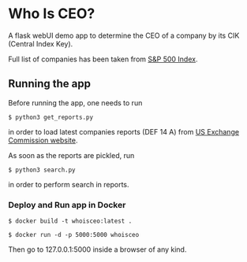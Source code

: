 # Who Is CEO?

A flask webUI demo app to determine the CEO of a company by its CIK (Central Index Key).

Full list of companies has been taken from [S&P 500 Index](https://www.barchart.com/stocks/indices/sp/sp500?page=all).

## Running the app

Before running the app, one needs to run

```
$ python3 get_reports.py
```

in order to load latest companies reports (DEF 14 A) from [US Exchange Commission website](https://www.sec.gov/edgar/searchedgar/companysearch.html).


As soon as the reports are pickled, run

```
$ python3 search.py
```

in order to perform search in reports.

### Deploy and Run app in Docker

```
$ docker build -t whoisceo:latest . 
```

```
$ docker run -d -p 5000:5000 whoisceo
```

Then go to 127.0.0.1:5000 inside a browser of any kind.
